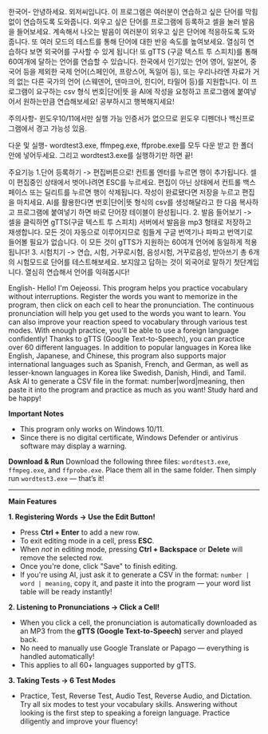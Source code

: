 

한국어-
안녕하세요. 외저씨입니다.
이 프로그램은 여러분이 연습하고 싶은 단어를 막힘없이 연습하도록 도와줍니다.
외우고 싶은 단어를 프로그램에 등록하고 셀을 눌러 발음을 들어보세요.
계속해서 나오는 발음이 여러분이 외우고 싶은 단어에 적응하도록 도와줍니다.
또 여러 모드의 테스트를 통해 단어에 대한 반응 속도를 높여보세요.
열심히 연습하다 보면 외국어를 구사할 수 있게 됩니다!
또 gTTS (구글 텍스트 투 스피치)를 통해 60여개에 달하는 언어를 연습할 수 있습니다.
한국에서 인기있는 언어 영어, 일본어, 중국어 등을 제외한
국제 언어(스페인어, 프랑스어, 독일어 등),
또는 우리나라엔 자료가 거의 없는 다른 국가의 언어 (스웨덴어, 덴마크어, 힌디어, 타밀어 등)를 지원합니다.
이 프로그램이 요구하는 csv 형식 번호|단어|뜻 을 AI에 작성을 요청하고 프로그램에 붙여넣어서 원하는만큼 연습해보세요!
공부하시고 행복해지세요!

주의사항-
윈도우10/11에서만 실행 가능
인증서가 없으므로 윈도우 디펜더나 백신프로그램에서 경고 가능성 있음.

다운 및 실행-
wordtest3.exe, ffmpeg.exe, ffprobe.exe를 모두 다운 받고
한 폴더 안에 넣어두세요.
그리고 wordtest3.exe를 실행하기만 하면 끝!

주요기능
1.단어 등록하기 -> 편집버튼으로!
컨트롤 엔터를 누르면 행이 추가됩니다.
셀이 편집중인 상태에서 벗어나려면 ESC를 누르세요.
편집이 아닌 상태에서 컨트롤 백스페이스 또는 딜리트를 누르면 행이 삭제됩니다.
작성이 완료됐다면 저장을 누르고 편집을 마치세요.
AI를 활용한다면 번호|단어|뜻 형식의 csv를 생성해달라고 한 다음
복사하고 프로그램에 붙여넣기 하면 바로 단어장 테이블이 완성됩니다.
2. 발음 들어보기 -> 셀을 클릭하면 gTTS(구글 텍스트 투 스피치) 서버에서 발음을 mp3 형태로 저장하고 재생합니다.
모든 것이 자동으로 이루어지므로 힘들게 구글 번역기나 파파고 번역기로 들어볼 필요가 없습니다.
이 모든 것이 gTTS가 지원하는 60여개 언어에 동일하게 적용됩니다!
3. 시험치기 -> 연습, 시험, 거꾸로시험, 음성시험, 거꾸로음성, 받아쓰기
총 6개의 시험모드로 단어를 테스트해보세요.
보지않고 답하는 것이 외국어로 말하기 첫단계입니다. 열심히 연습해서 언어를 익혀봅시다!

English-
Hello! I'm Oejeossi.
This program helps you practice vocabulary without interruptions.
Register the words you want to memorize in the program, then click on each cell to hear the pronunciation.
The continuous pronunciation will help you get used to the words you want to learn.
You can also improve your reaction speed to vocabulary through various test modes.
With enough practice, you'll be able to use a foreign language confidently!
Thanks to gTTS (Google Text-to-Speech), you can practice over 60 different languages.
In addition to popular languages in Korea like English, Japanese, and Chinese,
this program also supports major international languages such as Spanish, French, and German,
as well as lesser-known languages in Korea like Swedish, Danish, Hindi, and Tamil.
Ask AI to generate a CSV file in the format: number|word|meaning, then paste it into the program and practice as much as you want!
Study hard and be happy!

**Important Notes**

* This program only works on Windows 10/11.
* Since there is no digital certificate, Windows Defender or antivirus software may display a warning.

**Download & Run**
Download the following three files: `wordtest3.exe`, `ffmpeg.exe`, and `ffprobe.exe`.
Place them all in the same folder.
Then simply run `wordtest3.exe` — that’s it!

---

**Main Features**

**1. Registering Words → Use the Edit Button!**

* Press **Ctrl + Enter** to add a new row.
* To exit editing mode in a cell, press **ESC**.
* When *not* in editing mode, pressing **Ctrl + Backspace** or **Delete** will remove the selected row.
* Once you're done, click "Save" to finish editing.
* If you're using AI, just ask it to generate a CSV in the format: `number | word | meaning`,
  copy it, and paste it into the program — your word list table will be ready instantly!

**2. Listening to Pronunciations → Click a Cell!**

* When you click a cell, the pronunciation is automatically downloaded as an MP3 from the **gTTS (Google Text-to-Speech)** server and played back.
* No need to manually use Google Translate or Papago — everything is handled automatically!
* This applies to all 60+ languages supported by gTTS.

**3. Taking Tests → 6 Test Modes**

* Practice, Test, Reverse Test, Audio Test, Reverse Audio, and Dictation.
  Try all six modes to test your vocabulary skills.
  Answering without looking is the first step to speaking a foreign language.
  Practice diligently and improve your fluency!
